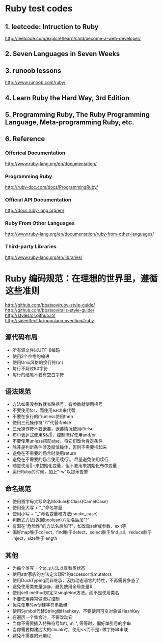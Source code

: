 # Ruby test codes

## 1. leetcode: Intruction to Ruby
http://leetcode.com/explore/learn/card/become-a-web-developer/

## 2. Seven Languages in Seven Weeks

## 3. runoob lessons
http://www.runoob.com/ruby/

## 4. Learn Ruby the Hard Way, 3rd Edition

## 5. Programming Ruby, The Ruby Programming Language, Meta-programming Ruby, etc.

## 6. Reference

### Offerical Documentation
http://www.ruby-lang.org/en/documentation/

### Programming Ruby
http://ruby-doc.com/docs/ProgrammingRuby/

### Official API Documentation
http://docs.ruby-lang.org/en/

### Ruby From Other Languages
http://www.ruby-lang.org/en/documentation/ruby-from-other-languages/

### Third-party Libraries
http://www.ruby-lang.org/en/libraries/


# Ruby 编码规范：在理想的世界里，遵循这些准则
http://github.com/bbatsov/ruby-style-guide/   
http://github.com/bbatsov/rails-style-guide/   
http://stylesror.github.io/   
http://sideeffect.kr/popularconvention#ruby   

## 源代码布局

* 所有源文件以UTF-8编码
* 使用2个空格的缩进
* 使用Unix风格的换行符(\n)
* 每行不超过80字符
* 每行的结尾不要有空白字符

## 语法规范

* 方法如果没参数就省略括号，有参数就使用括号
* 不要使用for，而使用each来代替
* 不要在多行的if/unless使用then
* 使用三元操作符"?:"代替if/else
* 三元操作符不要嵌套，嵌套情况使用if/else
* 布尔表达式使用&&/||，控制流程使用and/or
* 不要使用unless搭配else，将它们改为肯定条件
* 除非是判断条件涉及赋值操作，否则不需要括起来
* 避免在不需要的场合时使用return
* 避免在不需要的场合使用续行\，尽量避免使用续行
* 随意使用||=来初始化变量，但不要用来初始化布尔变量
* 运行Ruby的时候，加上"-w"以提示告警

## 命名规范

* 使用首字母大写命名Module和Class(CamelCase)
* 使用全大写 + "_"命名常量
* 使用小写 + "_"命名变量和方法(snake_case)
* 判断式方法(返回boolean)方法名后加"?"
* 有潜在“危险性”的方法名后加"!"，如改动self或参数、exit等
* 偏好map胜于collect，find胜于detect，select胜于find_all，reduce胜于inject，size胜于length

## 其他

* 为每个类写一个to_s方法以查看类状态
* 使用attr家族的方法定义琐碎的accessor或mutators
* 使用DuckTyping而非继承，因为动态语言的特性，不再需要多态了
* 避免使用类变量@@，避免使用全局变量$
* 使用self.method来定义singleton方法，而不是使用类名
* 不要使用异常做流程控制
* 优先使用%w创建字符串数组
* 使用Symbol代替String做Hashkey，不要使用可变对象做HashKey
* 在遍历一个集合时，不要改动它
* 当你不需要插入特殊符号如\t, \n, ', 等等时，偏好单引号的字串
* 当你需要构建庞大的chunk时，使用<<而不是+做字符串串联
* 避免不需要的元编程

